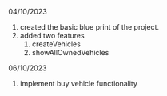 04/10/2023
1. created the basic blue print of the project.
2. added two features 
    1. createVehicles
    2. showAllOwnedVehicles

06/10/2023
1. implement buy vehicle functionality